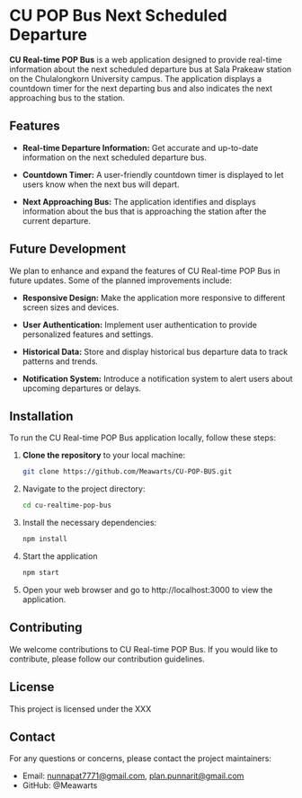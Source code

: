 # CU POP Bus Next Scheduled Departure

**CU Real-time POP Bus** is a web application designed to provide real-time information about the next scheduled departure bus at Sala Prakeaw station on the Chulalongkorn University campus. The application displays a countdown timer for the next departing bus and also indicates the next approaching bus to the station.

## Features

- **Real-time Departure Information:** Get accurate and up-to-date information on the next scheduled departure bus.

- **Countdown Timer:** A user-friendly countdown timer is displayed to let users know when the next bus will depart.

- **Next Approaching Bus:** The application identifies and displays information about the bus that is approaching the station after the current departure.

## Future Development

We plan to enhance and expand the features of CU Real-time POP Bus in future updates. Some of the planned improvements include:

- **Responsive Design:** Make the application more responsive to different screen sizes and devices.

- **User Authentication:** Implement user authentication to provide personalized features and settings.

- **Historical Data:** Store and display historical bus departure data to track patterns and trends.

- **Notification System:** Introduce a notification system to alert users about upcoming departures or delays.

## Installation

To run the CU Real-time POP Bus application locally, follow these steps:

1. **Clone the repository** to your local machine:

   ```bash
   git clone https://github.com/Meawarts/CU-POP-BUS.git
2. Navigate to the project directory:
   ```bash
   cd cu-realtime-pop-bus
3. Install the necessary dependencies:
   ```bash
   npm install
4. Start the application
   ```bash
   npm start
5. Open your web browser and go to http://localhost:3000 to view the application.

## Contributing

We welcome contributions to CU Real-time POP Bus. If you would like to contribute, please follow our contribution guidelines.

## License

This project is licensed under the XXX

## Contact

For any questions or concerns, please contact the project maintainers:
- Email: nunnapat7771@gmail.com, plan.punnarit@gmail.com
- GitHub: @Meawarts

